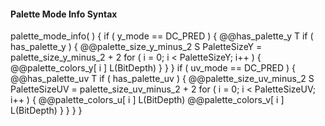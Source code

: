 #### Palette Mode Info Syntax

<div class="syntax">
palette_mode_info( ) {
    if ( y_mode == DC_PRED ) {  
        @@has_palette_y                                                 T
        if ( has_palette_y ) {
            @@palette_size_y_minus_2                                    S
            PaletteSizeY = palette_size_y_minus_2 + 2  
            for ( i = 0; i < PaletteSizeY; i++ ) {  
                @@palette_colors_y[ i ]                                 L(BitDepth)
            }  
        }  
    }  
    if ( uv_mode == DC_PRED ) {  
        @@has_palette_uv                                                T
        if ( has_palette_uv ) {  
            @@palette_size_uv_minus_2                                   S
            PaletteSizeUV = palette_size_uv_minus_2 + 2  
            for ( i = 0; i < PaletteSizeUV; i++ ) {  
                @@palette_colors_u[ i ]                                 L(BitDepth)
                @@palette_colors_v[ i ]                                 L(BitDepth)
            }
        }  
    }
}
</div>

